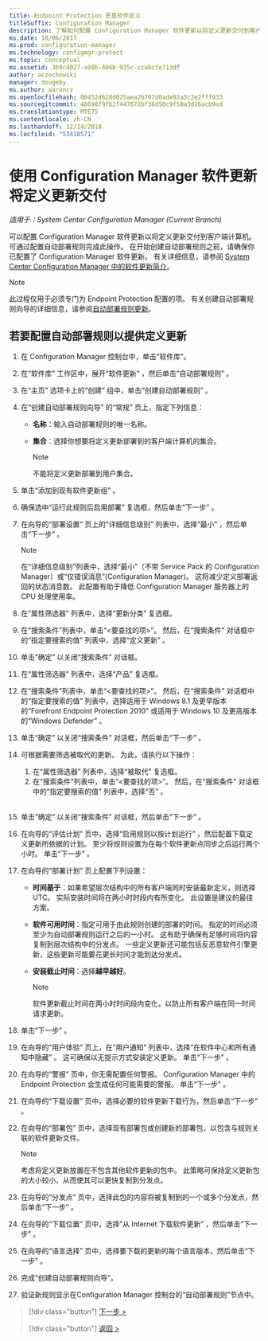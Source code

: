 ```yaml
---
title: Endpoint Protection 恶意软件定义
titleSuffix: Configuration Manager
description: 了解如何配置 Configuration Manager 软件更新以将定义更新交付到客户端计算机。
ms.date: 10/06/2017
ms.prod: configuration-manager
ms.technology: configmgr-protect
ms.topic: conceptual
ms.assetid: 3b9c4027-a98b-406b-935c-ccabcfe713df
author: aczechowski
manager: dougeby
ms.author: aaroncz
ms.openlocfilehash: 86452d628d025aea2b797d0ade92a3c2e2fff933
ms.sourcegitcommit: 48098f9fb2f447672bf36d50c9f58a3d26acb9ed
ms.translationtype: MTE75
ms.contentlocale: zh-CN
ms.lasthandoff: 12/14/2018
ms.locfileid: "53418571"
---
```

#  <a name="using-configuration-manager-software-updates-to-deliver-definition-updates"></a>使用 Configuration Manager 软件更新将定义更新交付

*适用于：System Center Configuration Manager (Current Branch)*


 可以配置 Configuration Manager 软件更新以将定义更新交付到客户端计算机。 可通过配置自动部署规则完成此操作。 在开始创建自动部署规则之前，请确保你已配置了 Configuration Manager 软件更新。 有关详细信息，请参阅 [System Center Configuration Manager 中的软件更新简介](/sccm/sum/understand/software-updates-introduction)。

> [!NOTE]
>  此过程仅用于必须专门为 Endpoint Protection 配置的项。 有关创建自动部署规则向导的详细信息，请参阅[自动部署规则更新](/sccm/sum/deploy-use/automatically-deploy-software-updates)。

## <a name="to-configure-an-automatic-deployment-rule-to-deliver-definition-updates"></a>若要配置自动部署规则以提供定义更新

1. 在 Configuration Manager 控制台中，单击“软件库”。

2. 在“软件库”  工作区中，展开“软件更新” ，然后单击“自动部署规则” 。

3. 在“主页”  选项卡上的“创建”  组中，单击“创建自动部署规则” 。

4. 在“创建自动部署规则向导”  的“常规” 页上，指定下列信息：

   -   **名称**：输入自动部署规则的唯一名称。

   -   **集合**：选择你想要将定义更新部署到的客户端计算机的集合。

       > [!NOTE]
       >  不能将定义更新部署到用户集合。

5. 单击“添加到现有软件更新组” 。

6. 确保选中“运行此规则后启用部署”   复选框，然后单击“下一步” 。

7. 在向导的“部署设置”  页上的“详细信息级别”  列表中，选择“最小” ，然后单击“下一步” 。

   > [!NOTE]
   >  在“详细信息级别”列表中，选择“最小”（不带 Service Pack 的 Configuration Manager）或“仅错误消息”(Configuration Manager)。 这将减少定义部署返回的状态消息数。 此配置有助于降低 Configuration Manager 服务器上的 CPU 处理使用率。

8. 在“属性筛选器”  列表中，选择“更新分类”  复选框。

9. 在“搜索条件”列表中，单击“<要查找的项\>”。 然后，在“搜索条件”  对话框中的“指定要搜索的值”  列表中，选择“定义更新” 。

10. 单击“确定”  以关闭“搜索条件”  对话框。

11. 在“属性筛选器”  列表中，选择“产品”  复选框。

12. 在“搜索条件”列表中，单击“<要查找的项\>”。 然后，在“搜索条件”  对话框中的“指定要搜索的值”  列表中，选择适用于 Windows 8.1 及更早版本的“Forefront Endpoint Protection 2010”  或适用于 Windows 10 及更高版本的“Windows Defender”  。

13. 单击“确定”  以关闭“搜索条件”  对话框，然后单击“下一步” 。

14. 可根据需要筛选被取代的更新。   为此，请执行以下操作：
    1.  在“属性筛选器”  列表中，选择“被取代”  复选框。
    2.  在“搜索条件”列表中，单击“<要查找的项\>”。 然后，在“搜索条件”  对话框中的“指定要搜索的值”  列表中，选择“否” 。  <br><br>

15. 单击“确定”  以关闭“搜索条件”  对话框，然后单击“下一步” 。

16. 在向导的“评估计划”  页中，选择“启用规则以按计划运行” ，然后配置下载定义更新所依据的计划。 至少将规则设置为在每个软件更新点同步之后运行两个小时。 单击“下一步” 。

17. 在向导的“部署计划”  页上配置下列设置：

    -   **时间基于**：如果希望层次结构中的所有客户端同时安装最新定义，则选择 UTC。 实际安装时间将在两小时时段内有所变化。 此设置是建议的最佳方案。

    -   **软件可用时间**：指定可用于由此规则创建的部署的时间。 指定的时间必须至少为自动部署规则运行之后的一小时。 这有助于确保有足够时间将内容复制到层次结构中的分发点。 一些定义更新还可能包括反恶意软件引擎更新，这些更新可能要花更长时间才能到达分发点。

    -   **安装截止时间**：选择**越早越好**。

        > [!NOTE]
        >  软件更新截止时间在两小时时间段内变化，以防止所有客户端在同一时间请求更新。

18. 单击“下一步” 。

19. 在向导的“用户体验”  页上，在“用户通知”  列表中，选择“在软件中心和所有通知中隐藏” 。   这可确保以无提示方式安装定义更新。 单击“下一步” 。

20. 在向导的“警报”  页中，你无需配置任何警报。 Configuration Manager 中的 Endpoint Protection 会生成任何可能需要的警报。 单击“下一步” 。

21. 在向导的“下载设置”  页中，选择必要的软件更新下载行为，然后单击“下一步” 。

22. 在向导的“部署包”  页中，选择现有部署包或创建新的部署包，以包含与规则关联的软件更新文件。

    > [!NOTE]
    >  考虑将定义更新放置在不包含其他软件更新的包中。 此策略可保持定义更新包的大小较小，从而使其可以更快复制到分发点。

23. 在向导的“分发点”  页中，选择此包的内容将被复制到的一个或多个分发点，然后单击“下一步” 。

24. 在向导的“下载位置”  页中，选择“从 Internet 下载软件更新” ，然后单击“下一步” 。

25. 在向导的“语言选择”  页中，选择要下载的更新的每个语言版本，然后单击“下一步” 。

26. 完成“创建自动部署规则向导”。

27. 验证新规则显示在Configuration Manager 控制台的“自动部署规则”节点中。


> [!div class="button"]
> [下一步 >](endpoint-antimalware-policies.md)
> 
> [!div class="button"]
> [返回 >](endpoint-configure-alerts.md)
